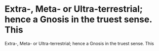 # Extra-, Meta- or Ultra-terrestrial; hence a Gnosis in the truest sense. This

Extra-, Meta- or Ultra-terrestrial; hence a Gnosis in the truest sense. This